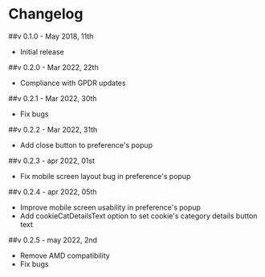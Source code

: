 # Changelog

##v 0.1.0 - May 2018, 11th
- Initial release

##v 0.2.0 - Mar 2022, 22th
- Compliance with GPDR updates

##v 0.2.1 - Mar 2022, 30th
- Fix bugs

##v 0.2.2 - Mar 2022, 31th
- Add close button to preference's popup

##v 0.2.3 - apr 2022, 01st
- Fix mobile screen layout bug in preference's popup

##v 0.2.4 - apr 2022, 05th
- Improve mobile screen usability in preference's popup
- Add cookieCatDetailsText option to set cookie's category details button text

##v 0.2.5 - may 2022, 2nd
- Remove AMD compatibility
- Fix bugs